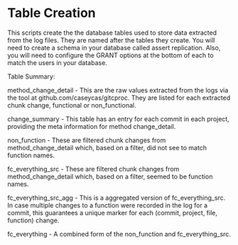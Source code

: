 # Table Creation
This scripts create the the database tables used to store data extracted from the log files.
They are named after the tables they create.  You will need to create a schema in your database
called assert replication.  Also, you will need to configure the GRANT options at the bottom
of each to match the users in your database.

Table Summary:

method_change_detail - This are the raw values extracted from the logs via the tool at
github.com/caseycas/gitcproc. They are listed for each extracted chunk change, functional
or non_functional.

change_summary - This table has an entry for each commit in each project, providing the
meta information for method change_detail.

non_function - These are filtered chunk changes from method_change_detail which, based
on a filter, did not see to match function names.

fc_everything_src - These are filtered chunk changes from method_change_detail which,
based on a filter, seemed to be function names.

fc_everything_src_agg - This is a aggregated version of fc_everything_src.  In case
multiple changes to a function were recorded in the log for a commit, this guarantees
a unique marker for each (commit, project, file, function) change.

fc_everything - A combined form of the non_function and fc_everything_src.